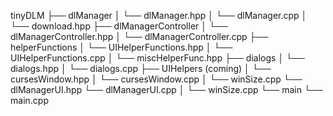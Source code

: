 tinyDLM
├── dlManager 
│   └── dlManager.hpp
│   └── dlManager.cpp
│   └── download.hpp
├── dlManagerController 
│   └── dlManagerController.hpp
│   └── dlManagerController.cpp
├── helperFunctions
│   └── UIHelperFunctions.hpp
│   └── UIHelperFunctions.cpp
│   └── miscHelperFunc.hpp
├── dialogs
│   └── dialogs.hpp
│   └── dialogs.cpp
├── UIHelpers (coming)
│   └── cursesWindow.hpp
│   └── cursesWindow.cpp
│   └── winSize.cpp
└── dlManagerUI.hpp
└── dlManagerUI.cpp
│   └── winSize.cpp
└── main 
   └── main.cpp

